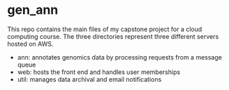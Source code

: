 # gen_ann

This repo contains the main files of my capstone project for a cloud computing course.
The three directories represent three different servers hosted on AWS.
* ann: annotates genomics data by processing requests from a message queue
* web: hosts the front end and handles user memberships
* util: manages data archival and email notifications
